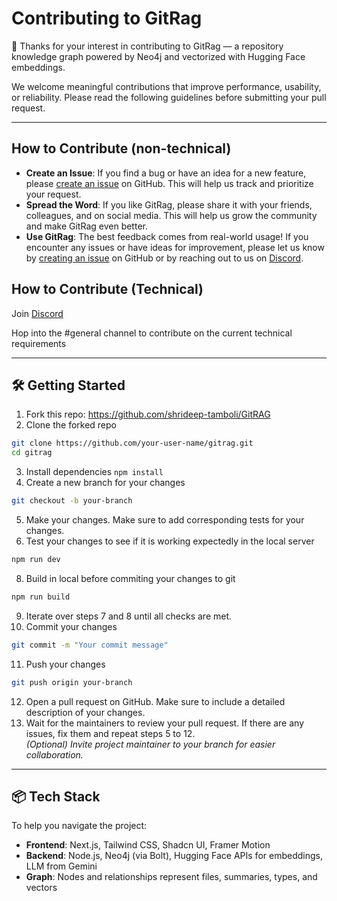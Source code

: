 # Contributing to GitRag

🎉 Thanks for your interest in contributing to GitRag — a repository knowledge graph powered by Neo4j and vectorized with Hugging Face embeddings.

We welcome meaningful contributions that improve performance, usability, or reliability. Please read the following guidelines before submitting your pull request.

---

## How to Contribute (non-technical)

- **Create an Issue**: If you find a bug or have an idea for a new feature, please [create an issue](https://github.com/shrideep-tamboli/gitrag/issues/new) on GitHub. This will help us track and prioritize your request.
- **Spread the Word**: If you like GitRag, please share it with your friends, colleagues, and on social media. This will help us grow the community and make GitRag even better.
- **Use GitRag**: The best feedback comes from real-world usage! If you encounter any issues or have ideas for improvement, please let us know by [creating an issue](https://github.com/shrideep-tamboli/gitrag/issues/new) on GitHub or by reaching out to us on [Discord](https://discord.gg/K897HuZjgB).

## How to Contribute (Technical)

Join [Discord](https://discord.gg/K897HuZjgB) 

Hop into the #general channel to contribute on the current technical requirements  

---

## 🛠️ Getting Started 
1. Fork this repo: https://github.com/shrideep-tamboli/GitRAG
2. Clone the forked repo <br>
```bash
git clone https://github.com/your-user-name/gitrag.git
cd gitrag
```
3. Install dependencies
`npm install` <br>
4. Create a new branch for your changes
```bash
git checkout -b your-branch
```
5. Make your changes. Make sure to add corresponding tests for your changes.
6. Test your changes to see if it is working expectedly in the local server
```bash
npm run dev
``` 
8. Build in local before commiting your changes to git <br>
```bash
npm run build
```
9. Iterate over steps 7 and 8 until all checks are met.
10. Commit your changes
```bash
git commit -m "Your commit message"
```
11. Push your changes
```bash
git push origin your-branch
```
12. Open a pull request on GitHub. Make sure to include a detailed description of your changes.
13. Wait for the maintainers to review your pull request. If there are any issues, fix them and repeat steps 5 to 12. <br>
<i>(Optional) Invite project maintainer to your branch for easier collaboration. </i>

---

## 📦 Tech Stack

To help you navigate the project:

- **Frontend**: Next.js, Tailwind CSS, Shadcn UI, Framer Motion
- **Backend**: Node.js, Neo4j (via Bolt), Hugging Face APIs for embeddings, LLM from Gemini 
- **Graph**: Nodes and relationships represent files, summaries, types, and vectors
